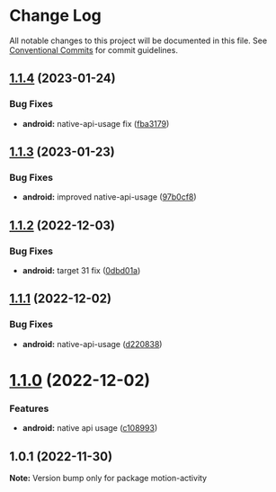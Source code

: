 # Change Log

All notable changes to this project will be documented in this file.
See [Conventional Commits](https://conventionalcommits.org) for commit guidelines.

## [1.1.4](https://github.com/nativescript-community/motion-activity/compare/v1.1.3...v1.1.4) (2023-01-24)


### Bug Fixes

* **android:** native-api-usage fix ([fba3179](https://github.com/nativescript-community/motion-activity/commit/fba31794afc70ce4b501b6c3fcb559b36e7d002c))





## [1.1.3](https://github.com/nativescript-community/motion-activity/compare/v1.1.2...v1.1.3) (2023-01-23)


### Bug Fixes

* **android:** improved native-api-usage ([97b0cf8](https://github.com/nativescript-community/motion-activity/commit/97b0cf8dcb3066d9427bb46e66612c561ea1628f))





## [1.1.2](https://github.com/nativescript-community/motion-activity/compare/v1.1.1...v1.1.2) (2022-12-03)


### Bug Fixes

* **android:** target 31 fix ([0dbd01a](https://github.com/nativescript-community/motion-activity/commit/0dbd01af76d98edff57a05db3415d2f1813093af))





## [1.1.1](https://github.com/nativescript-community/motion-activity/compare/v1.1.0...v1.1.1) (2022-12-02)


### Bug Fixes

* **android:** native-api-usage ([d220838](https://github.com/nativescript-community/motion-activity/commit/d22083823dd5d83ad276d6bda1637783b3689f9f))





# [1.1.0](https://github.com/nativescript-community/motion-activity/compare/v1.0.1...v1.1.0) (2022-12-02)


### Features

* **android:** native api usage ([c108993](https://github.com/nativescript-community/motion-activity/commit/c108993d9adb81ff9f3c5193ede77a12b100b808))





## 1.0.1 (2022-11-30)

**Note:** Version bump only for package motion-activity
